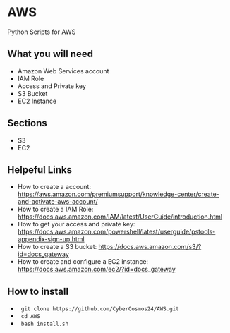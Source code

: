 # AWS
Python Scripts for AWS

## What you will need 
- Amazon Web Services account 
- IAM Role 
- Access and Private key
- S3 Bucket 
- EC2 Instance 

## Sections 
- S3 
- EC2 

## Helpeful Links 
- How to create a account: https://aws.amazon.com/premiumsupport/knowledge-center/create-and-activate-aws-account/
- How to create a IAM Role:  https://docs.aws.amazon.com/IAM/latest/UserGuide/introduction.html
- How to get your access and private key: https://docs.aws.amazon.com/powershell/latest/userguide/pstools-appendix-sign-up.html
- How to create a S3 bucket: https://docs.aws.amazon.com/s3/?id=docs_gateway
- How to create and configure a EC2 instance: https://docs.aws.amazon.com/ec2/?id=docs_gateway


## How to install 
- ``` git clone https://github.com/CyberCosmos24/AWS.git``` 
-  ``` cd AWS``` 
-  ``` bash install.sh``` 
